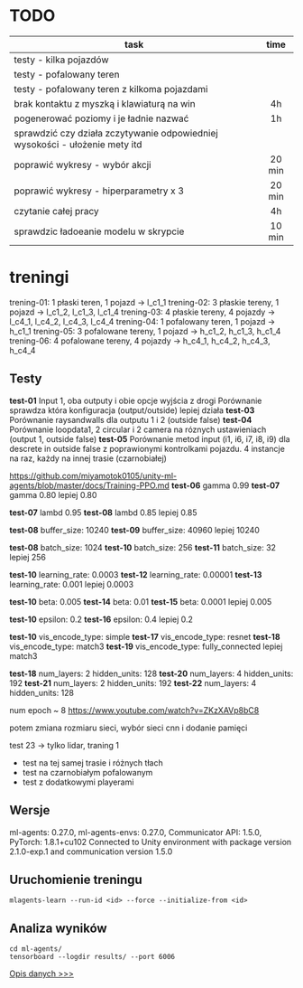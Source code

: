 # TODO
| task                                                                                            |  time  |
| ----------------------------------------------------------------------------------------------- | :----: |
| testy - kilka pojazdów                                                                          |        |
| testy - pofalowany teren                                                                        |        |
| testy - pofalowany teren z kilkoma pojazdami                                                    |        |
| brak kontaktu z myszką i klawiaturą na win                                                      |   4h   |
| pogenerować poziomy i je ładnie nazwać                                                          |   1h   |
| sprawdzić czy działa zczytywanie odpowiedniej wysokości - ułożenie mety itd                     |        |
| poprawić wykresy - wybór akcji                                                                  | 20 min |
| poprawić wykresy - hiperparametry x 3                                                           | 20 min |
| czytanie całej pracy                                                                            |   4h   |
| sprawdzic ładoeanie modelu w skrypcie                                                           | 10 min |



# treningi
trening-01: 1 płaski teren, 1 pojazd -> l_c1_1
trening-02: 3 płaskie tereny, 1 pojazd -> l_c1_2, l_c1_3, l_c1_4
trening-03: 4 płaskie tereny, 4 pojazdy -> l_c4_1, l_c4_2, l_c4_3, l_c4_4
trening-04: 1 pofalowany teren, 1 pojazd -> h_c1_1
trening-05: 3 pofalowane tereny, 1 pojazd -> h_c1_2, h_c1_3, h_c1_4
trening-06: 4 pofalowane tereny, 4 pojazdy -> h_c4_1, h_c4_2, h_c4_3, h_c4_4

## Testy
**test-01**
Input 1, oba outputy i obie opcje wyjścia z drogi
Porównanie sprawdza która konfiguracja (output/outside) lepiej działa
**test-03**
Porównanie raysandwalls dla outputu 1 i 2 (outside false)
**test-04**
Porównanie loopdata1, 2 circular i 2 camera na róznych ustawieniach (output 1, outside false)
**test-05**
Porównanie metod input (i1, i6, i7, i8, i9) dla descrete in outside false z poprawionymi kontrolkami pojazdu. 4 instancje na raz, każdy na innej trasie (czarnobiałej)

https://github.com/miyamotok0105/unity-ml-agents/blob/master/docs/Training-PPO.md
**test-06** gamma 0.99
**test-07** gamma 0.80
lepiej 0.80

**test-07** lambd 0.95
**test-08** lambd 0.85
lepiej 0.85

**test-08** buffer_size: 10240
**test-09** buffer_size: 40960
lepiej 10240

**test-08** batch_size: 1024
**test-10** batch_size: 256
**test-11** batch_size: 32
lepiej 256

**test-10** learning_rate: 0.0003
**test-12** learning_rate: 0.00001
**test-13** learning_rate: 0.001
lepiej 0.0003

**test-10** beta: 0.005
**test-14** beta: 0.01
**test-15** beta: 0.0001
lepiej 0.005

**test-10** epsilon: 0.2
**test-16** epsilon: 0.4
lepiej 0.2

**test-10** vis_encode_type: simple
**test-17** vis_encode_type: resnet
**test-18** vis_encode_type: match3
**test-19** vis_encode_type: fully_connected
lepiej match3

**test-18** num_layers: 2 hidden_units: 128
**test-20** num_layers: 4 hidden_units: 192
**test-21** num_layers: 2 hidden_units: 192
**test-22** num_layers: 4 hidden_units: 128

num epoch ~ 8 https://www.youtube.com/watch?v=ZKzXAVp8bC8


potem zmiana rozmiaru sieci, wybór sieci cnn i dodanie pamięci

test 23 -> tylko lidar, traning 1

* test na tej samej trasie i różnych tłach
* test na czarnobiałym pofalowanym
* test z dodatkowymi playerami

## Wersje
ml-agents: 0.27.0,
ml-agents-envs: 0.27.0,
Communicator API: 1.5.0,
PyTorch: 1.8.1+cu102
Connected to Unity environment with package version 2.1.0-exp.1 and communication version 1.5.0

## Uruchomienie treningu
```
mlagents-learn --run-id <id> --force --initialize-from <id>
```

## Analiza wyników
```
cd ml-agents/
tensorboard --logdir results/ --port 6006
```
[Opis danych >>>](https://github.com/Unity-Technologies/ml-agents/blob/main/docs/Using-Tensorboard.md#the-ml-agents-toolkit-training-statistics)

